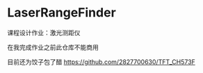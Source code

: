 # LaserRangeFinder
课程设计作业：激光测距仪

在我完成作业之前此仓库不能商用

目前还为饺子包了醋 https://github.com/2827700630/TFT_CH573F